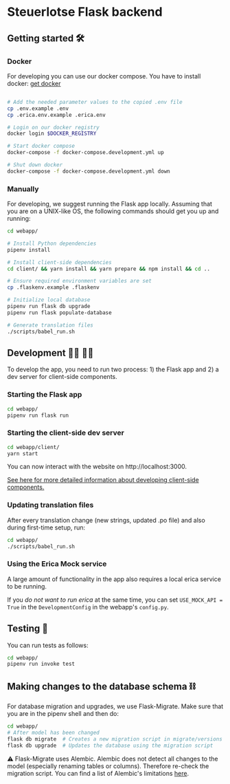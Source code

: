 # Steuerlotse Flask backend

## Getting started 🛠

### Docker

For developing you can use our docker compose. You have to install docker: [get docker](https://docs.docker.com/get-docker/)

```bash

# Add the needed parameter values to the copied .env file
cp .env.example .env
cp .erica.env.example .erica.env

# Login on our docker registry
docker login $DOCKER_REGISTRY

# Start docker compose
docker-compose -f docker-compose.development.yml up

# Shut down docker
docker-compose -f docker-compose.development.yml down

```

### Manually

For developing, we suggest running the Flask app locally. Assuming that you are on a UNIX-like OS, the following
commands should get you up and running:

```bash
cd webapp/

# Install Python dependencies
pipenv install

# Install client-side dependencies
cd client/ && yarn install && yarn prepare && npm install && cd ..

# Ensure required environment variables are set
cp .flaskenv.example .flaskenv

# Initialize local database
pipenv run flask db upgrade
pipenv run flask populate-database

# Generate translation files
./scripts/babel_run.sh
```

## Development 👩‍💻 👨‍💻

To develop the app, you need to run two process: 1) the Flask app and 2) a dev server for client-side components.

### Starting the Flask app

```bash
cd webapp/
pipenv run flask run
```

### Starting the client-side dev server

```bash
cd webapp/client/
yarn start
```

You can now interact with the website on http://localhost:3000.

[See here for more detailed information about developing client-side components.](client/README.md)

### Updating translation files

After every translation change (new strings, updated .po file) and also during first-time setup, run:

```bash
cd webapp/
./scripts/babel_run.sh
```

### Using the Erica Mock service

A large amount of functionality in the app also requires a local erica service to be running.

If you _do not want to run erica_ at the same time, you can set `USE_MOCK_API = True` in the `DevelopmentConfig` in the webapp's `config.py`.

## Testing 📃

You can run tests as follows:

```bash
cd webapp/
pipenv run invoke test
```

## Making changes to the database schema ⛓

For database migration and upgrades, we use Flask-Migrate. Make sure that you are in the pipenv shell and then do:

```bash
cd webapp/
# After model has been changed
flask db migrate  # Creates a new migration script in migrate/versions
flask db upgrade  # Updates the database using the migration script
```

⚠️ Flask-Migrate uses Alembic. Alembic does not detect all changes to the model (especially renaming tables or columns).
Therefore re-check the migration script. You can find a list of Alembic's limitations
[here](http://alembic.zzzcomputing.com/en/latest/autogenerate.html#what-does-autogenerate-detect-and-what-does-it-not-detect).
